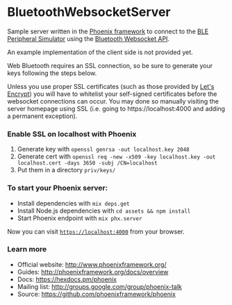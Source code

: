 # BluetoothWebsocketServer

Sample server written in the
[Phoenix framework](http://www.phoenixframework.org) to connect to the
[BLE Peripheral Simulator](https://github.com/WebBluetoothCG/ble-test-peripheral-android)
using the
[Bluetooth Websocket API](https://github.com/highmobility/bluetooth-websocket-api).

An example implementation of the client side is not provided yet.

Web Bluetooth requires an SSL connection, so be sure to generate your
keys following the steps below.

Unless you use proper SSL certificates (such as those provided by
[Let's Encrypt](https://letsencrypt.org/)) you will have to whitelist
your self-signed certificates before the websocket connections can occur.
You may done so manually visiting the server homepage using SSL (i.e.
going to https://localhost:4000 and adding a permanent exception).

### Enable SSL on localhost with Phoenix

  1. Generate key with `openssl genrsa -out localhost.key 2048`
  2. Generate cert with `openssl req -new -x509 -key localhost.key -out localhost.cert -days 3650 -subj /CN=localhost`
  3. Put them in a directory `priv/keys/`


### To start your Phoenix server:

  * Install dependencies with `mix deps.get`
  * Install Node.js dependencies with `cd assets && npm install`
  * Start Phoenix endpoint with `mix phx.server`

Now you can visit [`https://localhost:4000`](https://localhost:4000) from your browser.


### Learn more

  * Official website: http://www.phoenixframework.org/
  * Guides: http://phoenixframework.org/docs/overview
  * Docs: https://hexdocs.pm/phoenix
  * Mailing list: http://groups.google.com/group/phoenix-talk
  * Source: https://github.com/phoenixframework/phoenix
